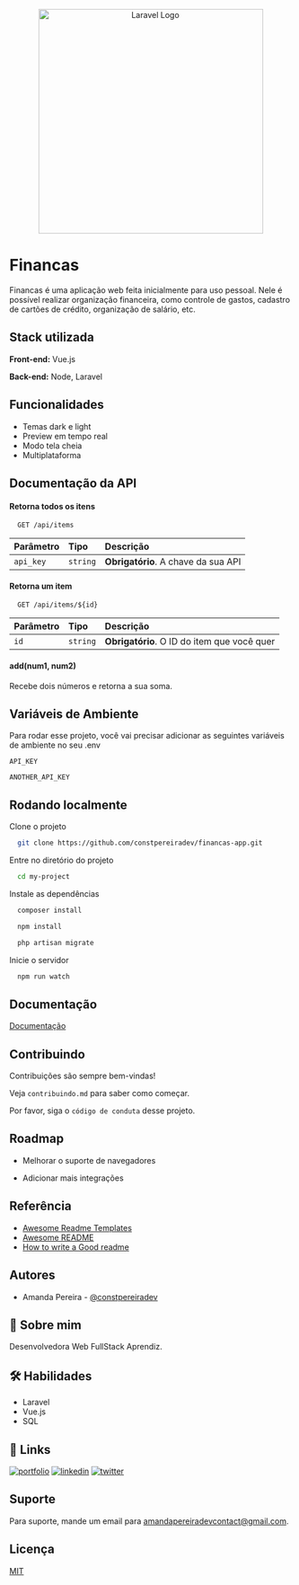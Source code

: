 <p align="center"><a href="https://laravel.com" target="_blank"><img src="https://raw.githubusercontent.com/laravel/art/master/logo-lockup/5%20SVG/2%20CMYK/1%20Full%20Color/laravel-logolockup-cmyk-red.svg" width="400" alt="Laravel Logo"></a></p>


# Financas

Financas é uma aplicação web feita inicialmente para uso pessoal. Nele é possível realizar organização financeira, como controle de gastos, cadastro de cartões de crédito, organização de salário, etc.


## Stack utilizada

**Front-end:** Vue.js

**Back-end:** Node, Laravel



## Funcionalidades

- Temas dark e light
- Preview em tempo real
- Modo tela cheia
- Multiplataforma



## Documentação da API

#### Retorna todos os itens

```http
  GET /api/items
```

| Parâmetro   | Tipo       | Descrição                           |
| :---------- | :--------- | :---------------------------------- |
| `api_key` | `string` | **Obrigatório**. A chave da sua API |

#### Retorna um item

```http
  GET /api/items/${id}
```

| Parâmetro   | Tipo       | Descrição                                   |
| :---------- | :--------- | :------------------------------------------ |
| `id`      | `string` | **Obrigatório**. O ID do item que você quer |

#### add(num1, num2)

Recebe dois números e retorna a sua soma.


## Variáveis de Ambiente

Para rodar esse projeto, você vai precisar adicionar as seguintes variáveis de ambiente no seu .env

`API_KEY`

`ANOTHER_API_KEY`


## Rodando localmente

Clone o projeto

```bash
  git clone https://github.com/constpereiradev/financas-app.git
```

Entre no diretório do projeto

```bash
  cd my-project
```

Instale as dependências

```bash
  composer install
```

```bash
  npm install
```

```bash
  php artisan migrate
```


Inicie o servidor

```bash
  npm run watch
```

## Documentação

[Documentação](https://link-da-documentação)




## Contribuindo

Contribuições são sempre bem-vindas!

Veja `contribuindo.md` para saber como começar.

Por favor, siga o `código de conduta` desse projeto.


## Roadmap

- Melhorar o suporte de navegadores

- Adicionar mais integrações


## Referência

 - [Awesome Readme Templates](https://awesomeopensource.com/project/elangosundar/awesome-README-templates)
 - [Awesome README](https://github.com/matiassingers/awesome-readme)
 - [How to write a Good readme](https://bulldogjob.com/news/449-how-to-write-a-good-readme-for-your-github-project)


## Autores

- Amanda Pereira -  [@constpereiradev](https://www.github.com/constpereiradev)

## 🚀 Sobre mim
Desenvolvedora Web FullStack Aprendiz.

## 🛠 Habilidades

* Laravel
* Vue.js
* SQL

## 🔗 Links
[![portfolio](https://img.shields.io/badge/my_portfolio-000?style=for-the-badge&logo=ko-fi&logoColor=white)](https://katherineoelsner.com/)
[![linkedin](https://img.shields.io/badge/linkedin-0A66C2?style=for-the-badge&logo=linkedin&logoColor=white)](https://www.linkedin.com/)
[![twitter](https://img.shields.io/badge/twitter-1DA1F2?style=for-the-badge&logo=twitter&logoColor=white)](https://twitter.com/)



## Suporte

Para suporte, mande um email para amandapereiradevcontact@gmail.com.


## Licença

[MIT](https://choosealicense.com/licenses/mit/)



